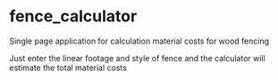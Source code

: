 # fence_calculator
Single page application for calculation material costs for wood fencing 

Just enter the linear footage and style of fence and the calculator will estimate the total material costs
